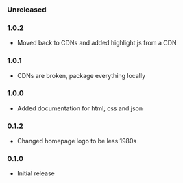 ### Unreleased

### 1.0.2

- Moved back to CDNs and added highlight.js from a CDN

### 1.0.1

- CDNs are broken, package everything locally

### 1.0.0

- Added documentation for html, css and json

### 0.1.2

- Changed homepage logo to be less 1980s

### 0.1.0

- Initial release
